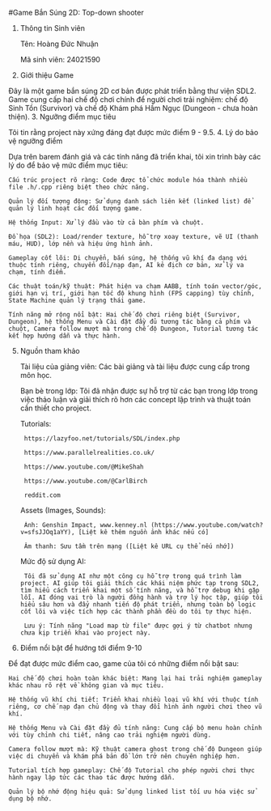 #Game Bắn Súng 2D: Top-down shooter
1. Thông tin Sinh viên

    Tên: Hoàng Đức Nhuận

    Mã sinh viên: 24021590

2. Giới thiệu Game

Đây là một game bắn súng 2D cơ bản được phát triển bằng thư viện SDL2. Game cung cấp hai chế độ chơi chính để người chơi trải nghiệm: chế độ Sinh Tồn (Survivor) và chế độ Khám phá Hầm Ngục (Dungeon - chưa hoàn thiện).
3. Ngưỡng điểm mục tiêu

Tôi tin rằng project này xứng đáng đạt được mức điểm 9 - 9.5.
4. Lý do bảo vệ ngưỡng điểm

Dựa trên barem đánh giá và các tính năng đã triển khai, tôi xin trình bày các lý do để bảo vệ mức điểm mục tiêu:

    Cấu trúc project rõ ràng: Code được tổ chức module hóa thành nhiều file .h/.cpp riêng biệt theo chức năng.

    Quản lý đối tượng động: Sử dụng danh sách liên kết (linked list) để quản lý linh hoạt các đối tượng game.

    Hệ thống Input: Xử lý đầu vào từ cả bàn phím và chuột.

    Đồ họa (SDL2): Load/render texture, hỗ trợ xoay texture, vẽ UI (thanh máu, HUD), lớp nền và hiệu ứng hình ảnh.

    Gameplay cốt lõi: Di chuyển, bắn súng, hệ thống vũ khí đa dạng với thuộc tính riêng, chuyển đổi/nạp đạn, AI kẻ địch cơ bản, xử lý va chạm, tính điểm.

    Các thuật toán/kỹ thuật: Phát hiện va chạm AABB, tính toán vector/góc, giới hạn vị trí, giới hạn tốc độ khung hình (FPS capping) tùy chỉnh, State Machine quản lý trạng thái game.

    Tính năng mở rộng nổi bật: Hai chế độ chơi riêng biệt (Survivor, Dungeon), hệ thống Menu và Cài đặt đầy đủ tương tác bằng cả phím và chuột, Camera follow mượt mà trong chế độ Dungeon, Tutorial tương tác kết hợp hướng dẫn và thực hành.

5. Nguồn tham khảo

    Tài liệu của giảng viên: Các bài giảng và tài liệu được cung cấp trong môn học.

    Bạn bè trong lớp: Tôi đã nhận được sự hỗ trợ từ các bạn trong lớp trong việc thảo luận và giải thích rõ hơn các concept lập trình và thuật toán cần thiết cho project.

    Tutorials:

        https://lazyfoo.net/tutorials/SDL/index.php

        https://www.parallelrealities.co.uk/

        https://www.youtube.com/@MikeShah

        https://www.youtube.com/@CarlBirch

        reddit.com

    Assets (Images, Sounds):

        Ảnh: Genshin Impact, www.kenney.nl (https://www.youtube.com/watch?v=sfsJJOq1aYY), [Liệt kê thêm nguồn ảnh khác nếu có]

        Âm thanh: Sưu tầm trên mạng ([Liệt kê URL cụ thể nếu nhớ])

    Mức độ sử dụng AI:

        Tôi đã sử dụng AI như một công cụ hỗ trợ trong quá trình làm project. AI giúp tôi giải thích các khái niệm phức tạp trong SDL2, tìm hiểu cách triển khai một số tính năng, và hỗ trợ debug khi gặp lỗi. AI đóng vai trò là người đồng hành và trợ lý học tập, giúp tôi hiểu sâu hơn và đẩy nhanh tiến độ phát triển, nhưng toàn bộ logic cốt lõi và việc tích hợp các thành phần đều do tôi tự thực hiện.

        Lưu ý: Tính năng "Load map từ file" được gợi ý từ chatbot nhưng chưa kịp triển khai vào project này.

6. Điểm nổi bật để hướng tới điểm 9-10

Để đạt được mức điểm cao, game của tôi có những điểm nổi bật sau:

    Hai chế độ chơi hoàn toàn khác biệt: Mang lại hai trải nghiệm gameplay khác nhau rõ rệt về không gian và mục tiêu.

    Hệ thống vũ khí chi tiết: Triển khai nhiều loại vũ khí với thuộc tính riêng, cơ chế nạp đạn chủ động và thay đổi hình ảnh người chơi theo vũ khí.

    Hệ thống Menu và Cài đặt đầy đủ tính năng: Cung cấp bộ menu hoàn chỉnh với tùy chỉnh chi tiết, nâng cao trải nghiệm người dùng.

    Camera follow mượt mà: Kỹ thuật camera ghost trong chế độ Dungeon giúp việc di chuyển và khám phá bản đồ lớn trở nên chuyên nghiệp hơn.

    Tutorial tích hợp gameplay: Chế độ Tutorial cho phép người chơi thực hành ngay lập tức các thao tác được hướng dẫn.

    Quản lý bộ nhớ động hiệu quả: Sử dụng linked list tối ưu hóa việc sử dụng bộ nhớ.